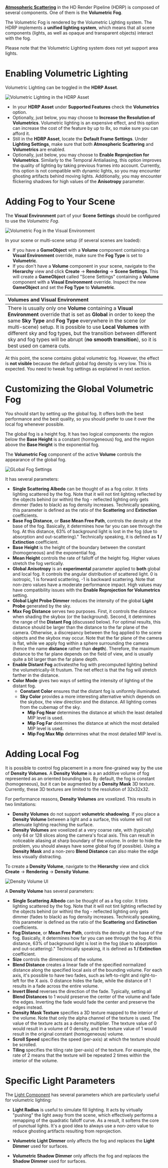 **[Atmospheric Scattering](https://github.com/Unity-Technologies/ScriptableRenderPipeline/wiki/Atmospheric-Scattering)** in the HD Render Pipeline (HDRP) is composed of several components. One of them is the **Volumetric Fog**.

The Volumetric Fog is rendered by the Volumetric Lighting system. The HDRP implements a **unified lighting system**, which means that all scene components (lights, as well as opaque and transparent objects) interact with the fog.

Please note that the Volumetric Lighting system does not yet support area lights.

# Enabling Volumetric Lighting

Volumetric Lighting can be toggled in the **HDRP Asset**.

![Volumetric Lighting in the HDRP Asset](https://github.com/EvgeniiG/ScriptableRenderLoop/blob/abb57ca719b4bae4e0eb284f57c5cfc6b223f027/com.unity.render-pipelines.high-definition/Documentation~/Images/vl_asset_settings.png)

- In your **HDRP Asset** under **Supported Features** check the **Volumetrics** option.
- Optionally, just below, you may choose to **Increase the Resolution of Volumetrics**. Volumetric lighting is an expensive effect, and this option can increase the cost of the feature by up to 8x, so make sure you can afford it.
- Still in the **HDRP Asset**, locate the **Default Frame Settings**. Under **Lighting Settings**, make sure that both **Atmospheric Scattering** and **Volumetrics** are enabled.
- Optionally, just below, you may choose to **Enable Reprojection for Volumetrics**. Similarly to the Temporal Antialiasing, this option improves the quality of lighting by taking previous frames into account. Currently, this option is not compatible with dynamic lights, so you may encounter ghosting artifacts behind moving lights. Additionally, you may encounter flickering shadows for high values of the **Anisotropy** parameter.

# Adding Fog to Your Scene

The **Visual Environment** part of your **Scene Settings** should be configured to use the *Volumetric Fog*.

![Volumetric Fog in the Visual Environment](https://github.com/EvgeniiG/ScriptableRenderLoop/blob/e194c3217ca7989e04f27400f594531f12bf4085/com.unity.render-pipelines.high-definition/Documentation~/Images/vl_visual_env.png)

In your scene or multi-scene setup (if several scenes are loaded):

- If you have a **GameObject** with a **Volume** component containing a **Visual Environment** override, make sure the **Fog Type** is set to **Volumetric**. 
- If you don't have a **Volume** component in your scene, navigate to the **Hierarchy** view and click **Create** -> **Rendering** -> **Scene Settings**. This will create a **GameObject** called "Scene Settings" containing a **Volume** component with a **Visual Environment** override. Inspect the new **GameObject** and set the **Fog Type** to **Volumetric**.

| Volumes and Visual Environment                               |
| :----------------------------------------------------------- |
| There is usually only one **Volume** containing a **Visual Environment** override that is set as **Global** in order to keep the same **Sky Type** and **Fog Type** everywhere in the scene (or multi-scene) setup. It is possible to use **Local Volumes** with different sky and fog types, but the transition between different sky and fog types will be abrupt (**no smooth transition**), so it is best used on camera cuts. |

At this point, the scene contains global volumetric fog. However, the effect is **not visible** because the default global fog density is very low. This is expected. You need to tweak fog settings as explained in next section.

# Customizing the Global Volumetric Fog

You should start by setting up the global fog. It offers both the best performance and the best quality, so you should prefer to use it over the local fog whenever possible.

The global fog is a height fog. It has two logical components: the region below the **Base Height** is a constant (homogeneous) fog, and the region above the **Base Height** is the exponential fog.

The **Volumetric Fog** component of the active **Volume** controls the appearance of the global fog.

![GLobal Fog Settings](https://github.com/EvgeniiG/ScriptableRenderLoop/blob/2c968f3f3d4b9edb08114c849a0c5ff9d27967d9/com.unity.render-pipelines.high-definition/Documentation~/Images/vl_global_fog.png)

It has several parameters:

- **Single Scattering Albedo** can be thought of as a fog color. It tints lighting scattered by the fog. Note that it will not tint lighting reflected by the objects behind (or within) the fog - reflected lighting only gets dimmer (fades to black) as fog density increases. Technically speaking, this parameter is defined as the ratio of the **Scattering** and **Extinction** coefficients.
- **Base Fog Distance**, or **Base Mean Free Path**, controls the density at the base of the fog. Basically, it determines how far you can see through the fog. At this distance, 63% of background light is lost in the fog (due to absorption and out-scattering)." Technically speaking, it is defined as **1 / Extinction** coefficient.
- **Base Height** is the height of the boundary between the constant (homogeneous) and the exponential fog.
- **Mean Height** controls the rate of falloff of the height fog. Higher values stretch the fog vertically.
- **Global Anisotropy** is an **experimental** parameter applied to **both** global and local fog. It controls the angular distribution of scattered light. 0 is isotropic, 1 is forward scattering, -1 is backward scattering. Note that non-zero values have a moderate performance impact. High values may have compatibility issues with the **Enable Reprojection for Volumetrics** setting.
- **Global Light Probe Dimmer** reduces the intensity of the global **Light Probe** generated by the sky.
- **Max Fog Distance** serves two purposes. First, it controls the distance when shading the skybox (or the background). Second, it determines the range of the **Distant Fog** (discussed below). For optimal results, this distance should be larger than the distance to the far plane of the camera. Otherwise, a discrepancy between the fog applied to the scene objects and the skybox may occur. Note that the far plane of the camera is flat, while we apply fog within a sphere surrounding the camera (hence the name **distance** rather than **depth**). Therefore, the maximum distance to the far plane depends on the field of view, and is usually quite a bit larger than the far plane depth.
- **Enable Distant Fog** activatesthe fog with precomputed lighting behind the volumetrically-lit frustum. The net effect is that the fog will stretch farther in the distance.
- **Color Mode** gives two ways of setting the intensity of lighting of the distant fog.
  - **Constant Color** ensures that the distant fog is uniformly illuminated.
  - **Sky Color** provides a more interesting alternative which depends on the skybox, the view direction and the distance. All lighting comes from the cubemap of the sky.
    - **Mip Fog Near** determines the distance at which the least detailed MIP level is used.
    - **Mip Fog Far** determines the distance at which the most detailed MIP level is used.
    - **Mip Fog Max Mip** determines what the most detailed MIP level is.

# Adding Local Fog

It is possible to control fog placement in a more fine-grained way by the use of **Density Volumes**.
A **Density Volume** is a an additive volume of fog represented as an oriented bounding box. By default, the fog is constant (homogeneous), but it can be augmented by a **Density Mask** 3D texture. Currently, these 3D textures are limited to the resolution of 32x32x32.

For performance reasons, **Density Volumes** are voxelized. This results in two limitations:

- **Density Volumes** do not support **volumetric shadowing**. If you place a **Density Volume** between a light and a surface, this volume will not attenuate lighting reaching the surface.
- **Density Volumes** are voxelized at a very coarse rate, with (typically) only 64 or 128 slices along the camera's focal axis. This can result in noticeable aliasing at sharp boundary of the volume. In order to hide the problem, you should always have some global fog (if possible). Using a **Density Mask** and a non-zero **Blend Distance** can also make the edge less visually distracting.

To create a **Density Volume**, navigate to the **Hierarchy** view and click **Create** -> **Rendering** -> **Density Volume**.

![Density Volume UI](https://github.com/EvgeniiG/ScriptableRenderLoop/blob/d0ced3d2c7974d3306745cc0e97a66e7e992edff/com.unity.render-pipelines.high-definition/Documentation~/Images/vl_density_volume.png)

A **Density Volume** has several parameters:

- **Single Scattering Albedo** can be thought of as a fog color. It tints lighting scattered by the fog. Note that it will not tint lighting reflected by the objects behind (or within) the fog - reflected lighting only gets dimmer (fades to black) as fog density increases. Technically speaking, this parameter is defined as the ratio of the **Scattering** and **Extinction** coefficients.
- **Fog Distance**, or **Mean Free Path**, controls the density at the base of the fog. Basically, it determines how far you can see through the fog. At this distance, 63% of background light is lost in the fog (due to absorption and out-scattering)." Technically speaking, it is defined as **1 / Extinction** coefficient.
- **Size** controls the dimensions of the volume.
- **Blend Distance** creates a linear fade of the specified normalized distance along the specified local axis of the bounding volume. For each axis, it's possible to have two fades, such as left-to-right and right-to-left for the X axis. 0 distance hides the fade, while the distance of 1 results in a fade across the entire volume.
- **Invert Blend** reverses the direction of the fade. Typically, setting all **Blend Distances** to 1 would preserve the center of the volume and fade the edges. Inverting the fade would fade the center and preserve the edges instead.
- **Density Mask Texture** specifies a 3D texture mapped to the interior of the volume. Note that only the alpha channel of the texture is used. The value of the texture acts as a density multiplier. The texture value of 0 would result in a volume of 0 density, and the texture value of 1 would result in the original constant (homogeneous) volume.
- **Scroll Speed** specifies the speed (per-axis) at which the texture should be scrolled.
- **Tiling** specifies the tiling rate (per-axis) of the texture. For example, the rate of 2 means that the texture will be repeated 2 times within the interior of the volume.

# Specific Light Parameters

The [Light Component](https://github.com/Unity-Technologies/ScriptableRenderPipeline/wiki/HDRP-Light-Component) has several parameters which are particularly useful for volumetric lighting:

- **Light Radius** is useful to simulate fill lighting. It acts by virtually "pushing" the light away from the scene, which effectively performs a remapping of the quadratic falloff curve. As a result, it softens the core of punctual lights. It's a good idea to always use a non-zero value to reduce ghosting artifacts resulting from reprojection.

- **Volumetric Light Dimmer** only affects the fog and replaces the **Light Dimmer** used for surfaces.
- **Volumetric Shadow Dimmer** only affects the fog and replaces the **Shadow Dimmer** used for surfaces.